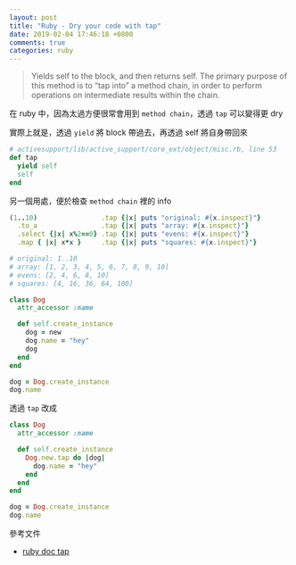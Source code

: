 ```yaml
---
layout: post
title: "Ruby - Dry your code with tap"
date: 2019-02-04 17:46:18 +0800
comments: true
categories: ruby
---
```


<!-- more -->

> Yields self to the block, and then returns self. The primary purpose of this method is to “tap into” a method chain, in order to perform operations on intermediate results within the chain.

在 ruby 中，因為太過方便很常會用到 `method chain`，透過 `tap` 可以變得更 dry

實際上就是，透過 `yield` 將 block 帶過去，再透過 self 將自身帶回來

```ruby
# activesupport/lib/active_support/core_ext/object/misc.rb, line 53
def tap
  yield self
  self
end
```

另一個用處，便於檢查 `method chain` 裡的 info

```ruby
(1..10)                .tap {|x| puts "original: #{x.inspect}"}
  .to_a                .tap {|x| puts "array: #{x.inspect}"}
  .select {|x| x%2==0} .tap {|x| puts "evens: #{x.inspect}"}
  .map { |x| x*x }     .tap {|x| puts "squares: #{x.inspect}"}

# original: 1..10
# array: [1, 2, 3, 4, 5, 6, 7, 8, 9, 10]
# evens: [2, 4, 6, 8, 10]
# squares: [4, 16, 36, 64, 100]
```

```ruby
class Dog
  attr_accessor :name

  def self.create_instance
    dog = new
    dog.name = "hey"
    dog
  end
end

dog = Dog.create_instance
dog.name
```

透過 `tap` 改成

```ruby
class Dog
  attr_accessor :name

  def self.create_instance
    Dog.new.tap do |dog|
      dog.name = "hey"
    end
  end
end

dog = Dog.create_instance
dog.name
```

參考文件

* [ruby doc tap](https://ruby-doc.org/core-2.6.1/Object.html#method-i-tap)
